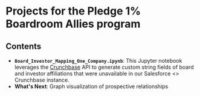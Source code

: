 # Projects for the Pledge 1% Boardroom Allies program

## Contents
- **`Board_Investor_Mapping_One_Company.ipynb`**: This Jupyter notebook leverages the [Crunchbase](http://www.crunchbase.com) API to generate custom string fields of board and investor affiliations that were unavailable in our Salesforce <> Crunchbase instance. 
- **What's Next**: Graph visualization of prospective relationships

